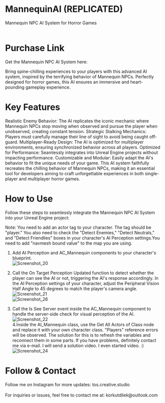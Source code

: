 # MannequinAI (REPLICATED)
Mannequin NPC AI System for Horror Games</br></br>

<h1>Purchase Link</h1>
Get the Mannequin NPC AI System here:</br>

Bring spine-chilling experiences to your players with this advanced AI system, inspired by the terrifying behavior of Mannequin NPCs. Perfectly designed for horror games, this AI ensures an immersive and heart-pounding gameplay experience.

<h1>Key Features</h1>
Realistic Enemy Behavior: The AI replicates the iconic mechanic where Mannequin NPCs stop moving when observed and pursue the player when unobserved, creating constant tension.
Strategic Stalking Mechanics: Players must carefully manage their line of sight to avoid being caught off-guard.
Multiplayer-Ready Design: The AI is optimized for multiplayer environments, ensuring synchronized behavior across all players.
Optimized for Performance: Seamlessly integrates into Unreal Engine projects without impacting performance.
Customizable and Modular: Easily adapt the AI's behavior to fit the unique needs of your game.
This AI system faithfully recreates the chilling behavior of Mannequin NPCs, making it an essential tool for developers aiming to craft unforgettable experiences in both single-player and multiplayer horror games.

<h1>How to Use</h1>
Follow these steps to seamlessly integrate the Mannequin NPC AI System into your Unreal Engine project:

</br>

Note: You need to add an actor tag to your character. The tag should be "player." You also need to check the "Detect Enemies," "Detect Neutrals," and "Detect Friendlies" boxes in your character's AI Perception settings.You need to add "navmesh bound value" to the map you are using.</br>

1. Add AI Perception and AC_Mannequin components to your character's blueprint.</br>
![Screenshot_20](https://github.com/user-attachments/assets/46217f84-59d8-42ee-821b-892cc42fff51)</br>
2. Call the On Target Perception Updated function to detect whether the player can see the AI or not, triggering the AI's response accordingly. In the AI Perception settings of your character, adjust the Peripheral Vision Half Angle to 45 degrees to match the player's camera angle.</br>
![Screenshot_21](https://github.com/user-attachments/assets/c7ff846b-bc19-49c2-b7e0-52b04cb31c8f)</br>
![Screenshot_26](https://github.com/user-attachments/assets/a61ae6cf-9ae0-465f-bf6b-6f02f5e2190d)</br>

3. Call the Is See Server event inside the AC_Mannequin component to handle the server-side check for visual perception of the AI.</br>
![Screenshot_22](https://github.com/user-attachments/assets/65f42f9d-702f-44e5-a90f-53906fce73ca)</br>
4.Inside the AI_Mannequin class, use the Get All Actors of Class node and replace it with your own character class. "Players" reference errors will be observed. The solution for this is to refresh the variables and reconnect them in some parts. If you have problems, definitely contact me via e-mail. I will send a solution video. I even started video. :) </br>
![Screenshot_24](https://github.com/user-attachments/assets/6ff0eb5b-6104-4005-b767-78e6e7563b21)

<h1>Follow & Contact</h1>
Follow me on Instagram for more updates: tos.creative.studio</br></br>
For inquiries or issues, feel free to contact me at: korkutdilek@outlook.com</br>
